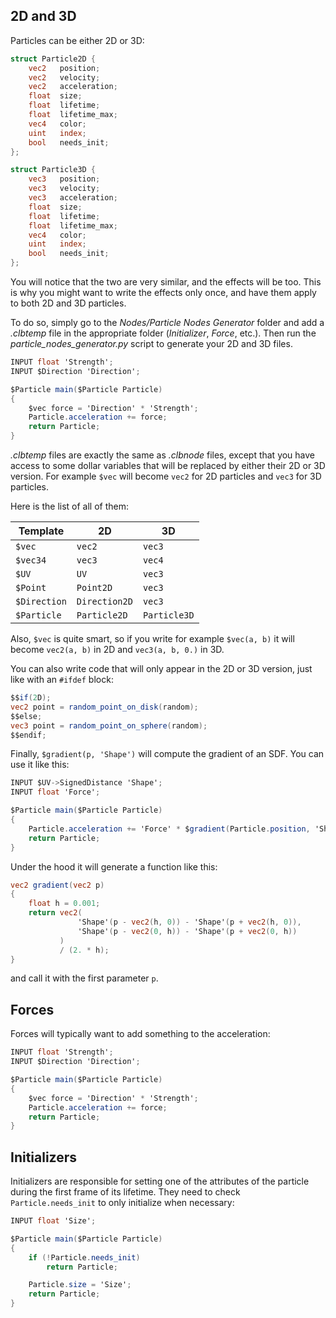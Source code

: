 
## 2D and 3D

Particles can be either 2D or 3D:

<div style={{display: "flex", justifyContent: "space-between", gap: "1rem"}}>
<div style={{width: "100%"}}>

```glsl
struct Particle2D {
    vec2   position;
    vec2   velocity;
    vec2   acceleration;
    float  size;
    float  lifetime;
    float  lifetime_max;
    vec4   color;
    uint   index;
    bool   needs_init;
};
```

</div>
<div style={{width: "100%"}}>

```glsl
struct Particle3D {
    vec3   position;
    vec3   velocity;
    vec3   acceleration;
    float  size;
    float  lifetime;
    float  lifetime_max;
    vec4   color;
    uint   index;
    bool   needs_init;
};
```

</div>
</div>

You will notice that the two are very similar, and the effects will be too. This is why you might want to write the effects only once, and have them apply to both 2D and 3D particles.

To do so, simply go to the *Nodes/Particle Nodes Generator* folder and add a *.clbtemp* file in the appropriate folder (*Initializer*, *Force*, etc.). Then run the *particle_nodes_generator.py* script to generate your 2D and 3D files.

```glsl title="Gravity.clbtemp"
INPUT float 'Strength';
INPUT $Direction 'Direction';

$Particle main($Particle Particle)
{
    $vec force = 'Direction' * 'Strength';
    Particle.acceleration += force;
    return Particle;
}
```

*.clbtemp* files are exactly the same as *.clbnode* files, except that you have access to some dollar variables that will be replaced by either their 2D or 3D version. For example `$vec` will become `vec2` for 2D particles and `vec3` for 3D particles.

Here is the list of all of them:

| Template     | 2D            | 3D           |
|--------------|---------------|--------------|
| `$vec`       | `vec2`        | `vec3`       |
| `$vec34`     | `vec3`        | `vec4`       |
| `$UV`        | `UV`          | `vec3`       |
| `$Point`     | `Point2D`     | `vec3`       |
| `$Direction` | `Direction2D` | `vec3`       |
| `$Particle`  | `Particle2D`  | `Particle3D` |

Also, `$vec` is quite smart, so if you write for example `$vec(a, b)` it will become `vec2(a, b)` in 2D and `vec3(a, b, 0.)` in 3D.

You can also write code that will only appear in the 2D or 3D version, just like with an `#ifdef` block:

```glsl
$$if(2D);
vec2 point = random_point_on_disk(random);
$$else;
vec3 point = random_point_on_sphere(random);
$$endif;
```

Finally, `$gradient(p, 'Shape')` will compute the gradient of an SDF. You can use it like this:

```glsl title="Attractor.clbtemp"
INPUT $UV->SignedDistance 'Shape';
INPUT float 'Force';

$Particle main($Particle Particle)
{
    Particle.acceleration += 'Force' * $gradient(Particle.position, 'Shape');
    return Particle;
}
```

Under the hood it will generate a function like this:
```glsl
vec2 gradient(vec2 p)
{
    float h = 0.001;
    return vec2(
               'Shape'(p - vec2(h, 0)) - 'Shape'(p + vec2(h, 0)),
               'Shape'(p - vec2(0, h)) - 'Shape'(p + vec2(0, h))
           )
           / (2. * h);
}
```
and call it with the first parameter `p`.

## Forces

Forces will typically want to add something to the acceleration:

```glsl title="Gravity.clbtemp"
INPUT float 'Strength';
INPUT $Direction 'Direction';

$Particle main($Particle Particle)
{
    $vec force = 'Direction' * 'Strength';
    Particle.acceleration += force;
    return Particle;
}
```

## Initializers

Initializers are responsible for setting one of the attributes of the particle during the first frame of its lifetime. They need to check `Particle.needs_init` to only initialize when necessary:

```glsl title="Init Size.clbtemp"
INPUT float 'Size';

$Particle main($Particle Particle)
{
    if (!Particle.needs_init)
        return Particle;

    Particle.size = 'Size';
    return Particle;
}
```